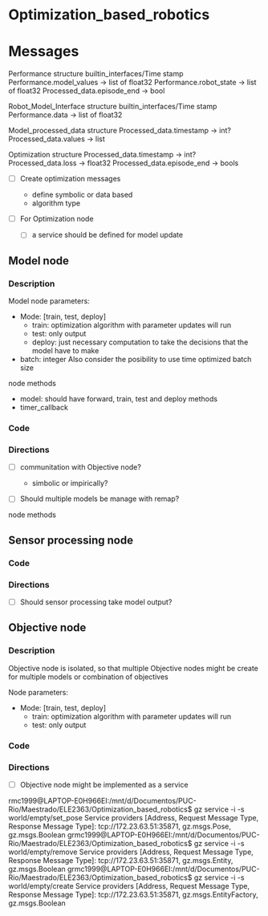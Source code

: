 # Optimization_based_robotics

# Messages

Performance structure
    builtin_interfaces/Time stamp
    Performance.model_values -> list of float32
    Performance.robot_state -> list of float32
    Processed_data.episode_end -> bool

Robot_Model_Interface structure
    builtin_interfaces/Time stamp
    Performance.data -> list of float32

Model_processed_data structure
    Processed_data.timestamp -> int?
    Processed_data.values -> list

Optimization structure
    Processed_data.timestamp -> int?
    Processed_data.loss -> float32
    Processed_data.episode_end -> bools

- [ ] Create optimization messages
    - define symbolic or data based
    - algorithm type

- [ ] For Optimization node
    -[ ] a service should be defined for model update


## Model node

### Description

Model node parameters:
- Mode: [train, test, deploy]
    - train: optimization algorithm with parameter updates will run
    - test: only output
    - deploy: just necessary computation to take the decisions that the model have to make
- batch: integer
    Also consider the posibility to use time optimized batch size

node methods
- model: should have forward, train, test and deploy methods
- timer_callback



### Code

### Directions

- [ ] communitation with Objective node?
    - simbolic or impirically?

- [ ] Should multiple models be manage with remap?

node methods


## Sensor processing node

### Code

### Directions

- [ ] Should sensor processing take model output?

## Objective node

### Description

Objective node is isolated, so that multiple Objective nodes might be create for multiple models or combination of objectives

Node parameters:
- Mode: [train, test, deploy]
    - train: optimization algorithm with parameter updates will run
    - test: only output

### Code



### Directions

- [ ] Objective node might be implemented as a service



rmc1999@LAPTOP-E0H966EI:/mnt/d/Documentos/PUC-Rio/Maestrado/ELE2363/Optimization_based_robotics$ gz service -i -s world/empty/set_pose
Service providers [Address, Request Message Type, Response Message Type]:
  tcp://172.23.63.51:35871, gz.msgs.Pose, gz.msgs.Boolean
grmc1999@LAPTOP-E0H966EI:/mnt/d/Documentos/PUC-Rio/Maestrado/ELE2363/Optimization_based_robotics$ gz service -i -s world/empty/remove
Service providers [Address, Request Message Type, Response Message Type]:
  tcp://172.23.63.51:35871, gz.msgs.Entity, gz.msgs.Boolean
grmc1999@LAPTOP-E0H966EI:/mnt/d/Documentos/PUC-Rio/Maestrado/ELE2363/Optimization_based_robotics$ gz service -i -s world/empty/create
Service providers [Address, Request Message Type, Response Message Type]:
  tcp://172.23.63.51:35871, gz.msgs.EntityFactory, gz.msgs.Boolean